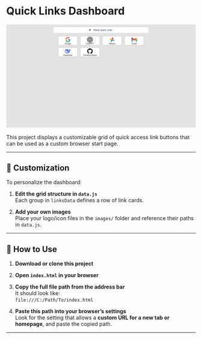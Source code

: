# Quick Links Dashboard

![Screenshot of the Dashboard](./screenshot.png)

This project displays a customizable grid of quick access link buttons that can be used as a custom browser start page.

---

## 🔧 Customization

To personalize the dashboard:

1. **Edit the grid structure in `data.js`**  
   Each group in `linksData` defines a row of link cards.

2. **Add your own images**  
   Place your logo/icon files in the `images/` folder and reference their paths in `data.js`.

---

## 🚀 How to Use

1. **Download or clone this project**  

2. **Open `index.html` in your browser**

3. **Copy the full file path from the address bar**  
   It should look like:  
   `file:///C:/Path/To/index.html`

4. **Paste this path into your browser’s settings**  
   Look for the setting that allows a **custom URL for a new tab or homepage**, and paste the copied path.

---
